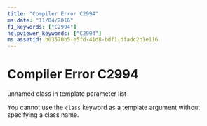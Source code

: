 ```yaml
---
title: "Compiler Error C2994"
ms.date: "11/04/2016"
f1_keywords: ["C2994"]
helpviewer_keywords: ["C2994"]
ms.assetid: b03570b5-e5fd-41d8-bdf1-dfadc2b1e116
---
```

# Compiler Error C2994

unnamed class in template parameter list

You cannot use the `class` keyword as a template argument without specifying a class name.
